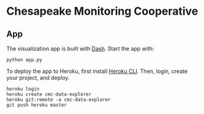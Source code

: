 # Chesapeake Monitoring Cooperative

## App

The visualization app is built with [Dash](https://plot.ly/products/dash/). Start the app with:

```
python app.py
```

To deploy the app to Heroku, first install [Heroku CLI](https://devcenter.heroku.com/articles/heroku-cli). Then, login, create your project, and deploy.

```
heroku login
heroku create cmc-data-explorer
heroku git:remote -a cmc-data-explorer
git push heroku master
```


